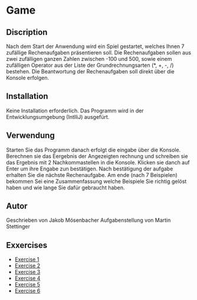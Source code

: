 # Game

## Discription
Nach dem Start der Anwendung wird ein Spiel gestartet, welches Ihnen 7 zufällige Rechenaufgaben präsentieren soll. Die Rechenaufgaben sollen aus zwei zufälligen ganzen Zahlen zwischen -100 und 500, sowie einem zufälligen Operator aus der Liste der Grundrechnungsarten (*, +, -, /) bestehen. Die Beantwortung der Rechenaufgaben soll direkt über die Konsole erfolgen.

## Installation
Keine Installation erforderlich. Das Programm wird in der Entwicklungsumgebung (IntlliJ) ausgefürt.

## Verwendung
Starten Sie das Programm danach erfolgt die eingabe über die Konsole. Berechnen sie das Eergebnis der Angezeigten rechnung und schreiben sie das Ergebnis mit 2 Nachkommastellen in die Konsole. Klicken sie danch auf Enter um ihre Engabe zun bestätigen. Nach bestätigung der aufgabe erhalten Sie die nächste Rechenaufgabe. Am ende (nach 7 Beispielen) bekommen Sei eine Zusammenfassung welche Beispiele Sie richtig gelöst haben und wie lange Sie dafür gebraucht haben.

## Autor
Geschrieben von Jakob Mösenbacher
Aufgabenstellung von Martin Stettinger

## Exxercises
- [Exercise 1](exercise1.md)
- [Exercise 2](exercise1.md)
- [Exercise 3](exercise1.md)
- [Exercise 4](exercise1.md)
- [Exercise 5](exercise1.md)
- [Exercise 6](exercise1.md)
